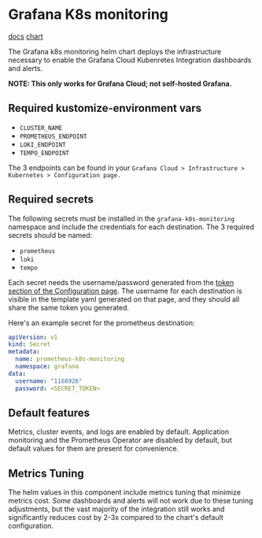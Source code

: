 # Grafana K8s monitoring

[docs](https://grafana.com/docs/grafana-cloud/monitor-infrastructure/kubernetes-monitoring/configuration/helm-chart-config/)
[chart](https://github.com/grafana/k8s-monitoring-helm/tree/main/charts/k8s-monitoring)

The Grafana k8s monitoring helm chart deploys the infrastructure necessary to enable the Grafana Cloud Kubenretes Integration dashboards and alerts.

**NOTE: This only works for Grafana Cloud; not self-hosted Grafana.**

## Required kustomize-environment vars
* `CLUSTER_NAME`
* `PROMETHEUS_ENDPOINT`
* `LOKI_ENDPOINT`
* `TEMPO_ENDPOINT`

The 3 endpoints can be found in your `Grafana Cloud > Infrastructure > Kubernetes > Configuration page.`

## Required secrets
The following secrets must be installed in the `grafana-k8s-monitoring` namespace and include the credentials
for each destination. The 3 required secrets should be named:
* `prometheus`
* `loki`
* `tempo`

Each secret needs the username/password generated from the [token section of the Configuration page](https://grafana.com/docs/grafana-cloud/monitor-infrastructure/kubernetes-monitoring/configuration/helm-chart-config/#use-a-grafanacom-access-policy-token).
The username for each destination is visible in the template yaml generated on that page, and they should all share the same token you generated.

Here's an example secret for the prometheus destination:
```yaml
apiVersion: v1
kind: Secret
metadata:
  name: prometheus-k8s-monitoring
  namespace: grafana
data:
  username: "1168926"
  password: <SECRET_TOKEN>
```
## Default features
Metrics, cluster events, and logs are enabled by default. Application monitoring and the
Prometheus Operator are disabled by default, but default values for them are present for convenience.

## Metrics Tuning
The helm values in this component include metrics tuning that minimize metrics cost.  *Some*
dashboards and alerts will not work due to these tuning adjustments, but the vast majority of
the integration still works and significantly reduces cost by 2-3x compared to the chart's
default configuration.

